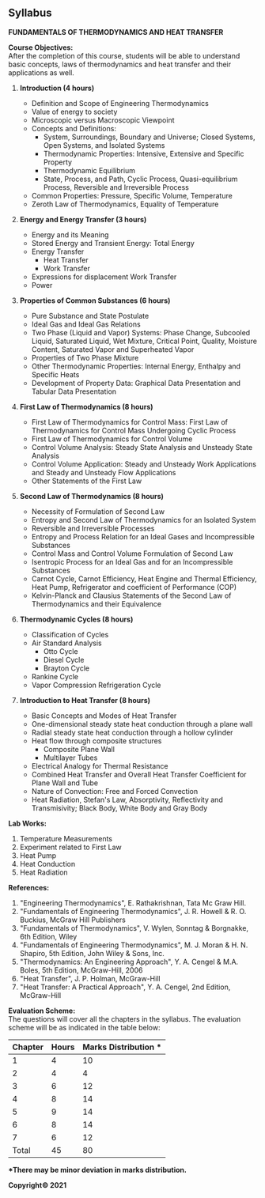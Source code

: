 ## Syllabus

**FUNDAMENTALS OF THERMODYNAMICS AND HEAT TRANSFER**

**Course Objectives:**<br>
After the completion of this course, students will be able to understand basic concepts, laws of thermodynamics and heat transfer and their applications as well.

1. **Introduction (4 hours)**
   - Definition and Scope of Engineering Thermodynamics
   - Value of energy to society
   - Microscopic versus Macroscopic Viewpoint
   - Concepts and Definitions:
      - System, Surroundings, Boundary and Universe; Closed Systems, Open Systems, and Isolated Systems
      - Thermodynamic Properties: Intensive, Extensive and Specific Property
      - Thermodynamic Equilibrium
      - State, Process, and Path, Cyclic Process, Quasi-equilibrium Process, Reversible and Irreversible Process
   - Common Properties: Pressure, Specific Volume, Temperature
   - Zeroth Law of Thermodynamics, Equality of Temperature

2. **Energy and Energy Transfer (3 hours)**
   - Energy and its Meaning
   - Stored Energy and Transient Energy: Total Energy
   - Energy Transfer
      - Heat Transfer
      - Work Transfer
   - Expressions for displacement Work Transfer
   - Power

3. **Properties of Common Substances (6 hours)**
   - Pure Substance and State Postulate
   - Ideal Gas and Ideal Gas Relations
   - Two Phase (Liquid and Vapor) Systems: Phase Change, Subcooled Liquid, Saturated Liquid, Wet Mixture, Critical Point, Quality, Moisture Content, Saturated Vapor and Superheated Vapor
   - Properties of Two Phase Mixture
   - Other Thermodynamic Properties: Internal Energy, Enthalpy and Specific Heats
   - Development of Property Data: Graphical Data Presentation and Tabular Data Presentation

4. **First Law of Thermodynamics (8 hours)**
   - First Law of Thermodynamics for Control Mass: First Law of Thermodynamics for Control Mass Undergoing Cyclic Process
   - First Law of Thermodynamics for Control Volume
   - Control Volume Analysis: Steady State Analysis and Unsteady State Analysis
   - Control Volume Application: Steady and Unsteady Work Applications and Steady and Unsteady Flow Applications
   - Other Statements of the First Law

5. **Second Law of Thermodynamics (8 hours)**
   - Necessity of Formulation of Second Law
   - Entropy and Second Law of Thermodynamics for an Isolated System
   - Reversible and Irreversible Processes
   - Entropy and Process Relation for an Ideal Gases and Incompressible Substances
   - Control Mass and Control Volume Formulation of Second Law
   - Isentropic Process for an Ideal Gas and for an Incompressible Substances
   - Carnot Cycle, Carnot Efficiency, Heat Engine and Thermal Efficiency, Heat Pump, Refrigerator and coefficient of Performance (COP)
   - Kelvin-Planck and Clausius Statements of the Second Law of Thermodynamics and their Equivalence

6. **Thermodynamic Cycles (8 hours)**
   - Classification of Cycles
   - Air Standard Analysis
      - Otto Cycle
      - Diesel Cycle
      - Brayton Cycle
   - Rankine Cycle
   - Vapor Compression Refrigeration Cycle

7. **Introduction to Heat Transfer (8 hours)**
   - Basic Concepts and Modes of Heat Transfer
   - One-dimensional steady state heat conduction through a plane wall
   - Radial steady state heat conduction through a hollow cylinder
   - Heat flow through composite structures
      - Composite Plane Wall
      - Multilayer Tubes
   - Electrical Analogy for Thermal Resistance
   - Combined Heat Transfer and Overall Heat Transfer Coefficient for Plane Wall and Tube
   - Nature of Convection: Free and Forced Convection
   - Heat Radiation, Stefan's Law, Absorptivity, Reflectivity and Transmisivity; Black Body, White Body and Gray Body


**Lab Works:**

1. Temperature Measurements
2. Experiment related to First Law
3. Heat Pump
4. Heat Conduction
5. Heat Radiation

**References:**

1. "Engineering Thermodynamics", E. Rathakrishnan, Tata Mc Graw Hill.
2. "Fundamentals of Engineering Thermodynamics", J. R. Howell & R. O. Buckius, McGraw Hill Publishers
3. "Fundamentals of Thermodynamics", V. Wylen, Sonntag & Borgnakke, 6th Edition, Wiley
4. "Fundamentals of Engineering Thermodynamics", M. J. Moran & H. N. Shapiro, 5th Edition, John Wiley & Sons, Inc.
5. "Thermodynamics: An Engineering Approach", Y. A. Cengel & M.A. Boles, 5th Edition, McGraw-Hill, 2006
6. "Heat Transfer", J. P. Holman, McGraw-Hill
7. "Heat Transfer: A Practical Approach", Y. A. Cengel, 2nd Edition, McGraw-Hill

**Evaluation Scheme:**<br>
The questions will cover all the chapters in the syllabus. The evaluation scheme will be as indicated in the table below:

| Chapter | Hours | Marks Distribution * |
|---|---|---|
| 1 | 4 | 10 |
| 2 | 4 | 4 |
| 3 | 6 | 12 |
| 4 | 8 | 14 |
| 5 | 9 | 14 |
| 6 | 8 | 14 |
| 7 | 6 | 12 |
| Total | 45 | 80 |

**\*There may be minor deviation in marks distribution.**

**Copyright&copy; 2021**
